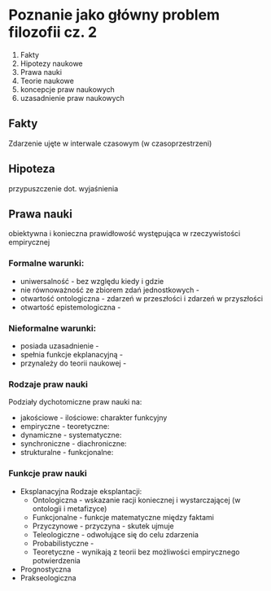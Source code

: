 # Poznanie jako główny problem filozofii cz. 2
1. Fakty
2. Hipotezy naukowe
3. Prawa nauki
4. Teorie naukowe
5. koncepcje praw naukowych
6. uzasadnienie praw naukowych

## Fakty
Zdarzenie ujęte w interwale czasowym (w czasoprzestrzeni)

## Hipoteza
przypuszczenie dot. wyjaśnienia

## Prawa nauki
obiektywna i konieczna prawidłowość występująca w rzeczywistości empirycznej

### Formalne warunki:
- uniwersalność - bez względu kiedy i gdzie
- nie równoważność ze zbiorem zdań jednostkowych - 
- otwartość ontologiczna - zdarzeń w przeszłości i zdarzeń w przyszłości
- otwartość epistemologiczna - 

### Nieformalne warunki:
- posiada uzasadnienie - 
- spełnia funkcje ekplanacyjną - 
- przynależy do teorii naukowej - 

### Rodzaje praw nauki
Podziały dychotomiczne praw nauki na:
- jakościowe - ilościowe: charakter funkcyjny
- empiryczne - teoretyczne: 
- dynamiczne - systematyczne: 
- synchroniczne - diachroniczne: 
- strukturalne - funkcjonalne: 

### Funkcje praw nauki
- Eksplanacyjna
  Rodzaje eksplantacji:
  - Ontologiczna - wskazanie racji koniecznej i wystarczającej (w ontologii i metafizyce)
  - Funkcjonalne - funkcje matematyczne między faktami
  - Przyczynowe - przyczyna - skutek ujmuje
  - Teleologiczne - odwołujące się do celu zdarzenia
  - Probabilistyczne - 
  - Teoretyczne - wynikają z teorii bez możliwości empirycznego potwierdzenia
- Prognostyczna
- Prakseologiczna